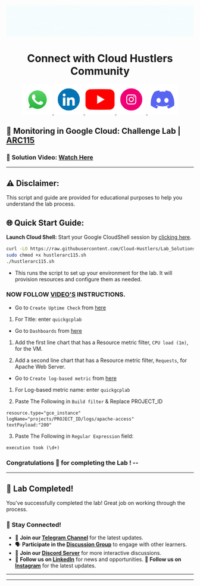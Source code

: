 ![API Gateway Banner](https://raw.githubusercontent.com/Cloud-Hustlers/content/f9a8642976ea21cd234c91239431e41f05264842/gif/12.gif)

<div align="center">
  
# Connect with Cloud Hustlers Community
</div>

<p align="center">
  <a href="https://whatsapp.cloudhustlers.in" target="_blank">
    <img src="https://raw.githubusercontent.com/Cloud-Hustlers/content/main/gif/whatsapp.gif" alt="WhatsApp" width="80">
  </a>
  <a href="https://in.linkedin.com/company/cloud-hustlers" target="_blank">
    <img src="https://raw.githubusercontent.com/Cloud-Hustlers/content/main/gif/linkedin%20gif.gif" alt="LinkedIn" width="80">
  </a>
  <a href="https://www.youtube.com/@CloudHustlers" target="_blank">
    <img src="https://raw.githubusercontent.com/Cloud-Hustlers/content/main/gif/youtube.png" alt="Youtube" width="80">
  </a>
  <a href="https://instagram.com/cloud_hustlers" target="_blank">
    <img src="https://raw.githubusercontent.com/Cloud-Hustlers/content/main/gif/insta.gif" alt="Instagram" width="80">
  </a>
  <a href="https://discord.gg/MdbVq7BJNd" target="_blank">
    <img src="https://raw.githubusercontent.com/Cloud-Hustlers/content/main/gif/discord.gif" alt="GitHub" width="80">
  </a>
</p>


## 🚀 Monitoring in Google Cloud: Challenge Lab | [ARC115](https://www.cloudskillsboost.google/catalog_lab/6446)

### 🔗 **Solution Video:** [Watch Here](https://www.youtube.com/@CloudHustlers/videos)

---

## ⚠️ **Disclaimer:**
This script and guide are provided for educational purposes to help you understand the lab process.


## 🌐 **Quick Start Guide:**

**Launch Cloud Shell:**
Start your Google CloudShell session by [clicking here](https://console.cloud.google.com/home/dashboard?project=&pli=1&cloudshell=true).


```bash
curl -LO https://raw.githubusercontent.com/Cloud-Hustlers/Lab_Solutions/refs/heads/main/Monitoring%20in%20Google%20Cloud%20Challenge%20Lab/hustlerarc115.sh
sudo chmod +x hustlerarc115.sh
./hustlerarc115.sh
```
- This runs the script to set up your environment for the lab. It will provision resources and configure them as needed.


### NOW FOLLOW [VIDEO'S](https://youtu.be/cZJn_C_Ry4w) INSTRUCTIONS.

* Go to `Create Uptime Check` from [here](https://console.cloud.google.com/monitoring/uptime/create?)

1. For Title: enter `quickgcplab`

* Go to `Dashboards` from [here](https://console.cloud.google.com/monitoring/dashboards?)

1. Add the first line chart that has a Resource metric filter, `CPU load (1m)`, for the VM.

2. Add a second line chart that has a Resource metric filter, `Requests`, for Apache Web Server.

* Go to `Create log-based metric` from [here](https://console.cloud.google.com/logs/metrics/edit?)

1. For Log-based metric name: enter `quickgcplab`

2. Paste The Following in `Build filter` & Replace PROJECT_ID
```
resource.type="gce_instance"
logName="projects/PROJECT_ID/logs/apache-access"
textPayload:"200"
```

3. Paste The Following in `Regular Expression` field:
```
execution took (\d+)
```

### Congratulations 🎉 for completing the Lab ! --

---

## 🎉 **Lab Completed!**

You've successfully completed the lab! Great job on working through the process.

### 🌟 **Stay Connected!**

- 🔔 **Join our [Telegram Channel](https://t.me/Cloud_Hustlers)** for the latest updates.
- 🗣 **Participate in the [Discussion Group](https://t.me/Cloud_Hustlers)** to engage with other learners.
- 💬 **Join our [Discord Server](https://discord.gg/STKYdjyv)** for more interactive discussions.
- 💼 **Follow us on [LinkedIn](https://www.linkedin.com/company/hustler-linkedin/)** for news and opportunities.
📸 **Follow us on [Instagram](https://www.instagram.com/cloud_hustlers/)** for the latest updates.


---
---


